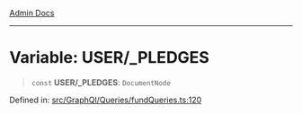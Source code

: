 [Admin Docs](/)

***

# Variable: USER/_PLEDGES

> `const` **USER/_PLEDGES**: `DocumentNode`

Defined in: [src/GraphQl/Queries/fundQueries.ts:120](https://github.com/PalisadoesFoundation/talawa-admin/blob/main/src/GraphQl/Queries/fundQueries.ts#L120)
